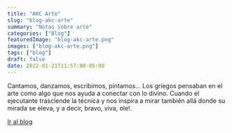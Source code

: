 ```yaml
---
title: "AKC Arte"
slug: "blog-akc-arte"
summary: "Notas sobre arte"
categories: ["Blog"]
featuredImage: "blog-akc-arte.png"
images: ["blog-akc-arte.png"]
tags: ["blog"]
draft: false
date: 2022-01-21T11:57:00-05:00
---
```

Cantamos, danzamos, escribimos, pintamos… Los griegos pensaban en el arte como algo que nos ayuda a conectar con lo divino. Cuando el ejecutante trasciende la técnica y nos inspira a mirar también allá donde su mirada se eleva, y a decir, bravo, viva, ole!.

[Ir al blog](https://akc-arte.netlify.app)